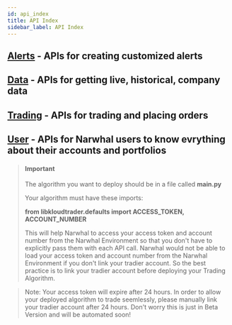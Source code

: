 ```yaml
---
id: api_index
title: API Index
sidebar_label: API Index
---
```



## [Alerts](/docs/alert_api) - APIs for creating customized alerts
## [Data](/docs/data_api) - APIs for getting live, historical, company data
## [Trading](/docs/trading_api) - APIs for trading and placing orders
## [User](/docs/user_api) - APIs for Narwhal users to know evrything about their accounts and portfolios


> #### Important
> 
> The algorithm you want to deploy should be in a file called **main.py**
> 
> Your algorithm must have these imports:
> 
> **from libkloudtrader.defaults import ACCESS_TOKEN, ACCOUNT_NUMBER**
> 
> This will help Narwhal to access your access token and account number from the Narwhal Environment so that you don't have to explicitly pass them with each API call. Narwhal would not be able to load your access token and account number from the Narwhal Environment if you don't link your tradier account. So the best practice is to link your tradier account before deploying your Trading Algorithm.

> Note: Your access token will expire after 24 hours. In order to allow your deployed algorithm to trade seemlessly, please manually link your tradier account after 24 hours. Don't worry this is just in Beta Version and will be automated soon!